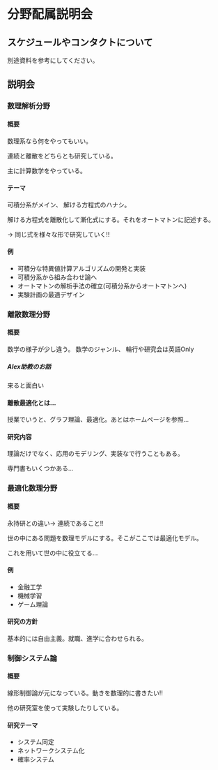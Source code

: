 # 分野配属説明会

## スケジュールやコンタクトについて
別途資料を参考にしてください。

## 説明会
### 数理解析分野
#### 概要
数理系なら何をやってもいい。

連続と離散をどちらとも研究している。

主に計算数学をやっている。

#### テーマ
可積分系がメイン、
解ける方程式のハナシ。

解ける方程式を離散化して漸化式にする。それをオートマトンに記述する。

-> 同じ式を様々な形で研究していく!!

#### 例
- 可積分な特異値計算アルゴリズムの開発と実装
- 可積分系から組み合わせ論へ
- オートマトンの解析手法の確立(可積分系からオートマトンへ)
- 実験計画の最適デザイン

### 離散数理分野
#### 概要
数学の様子が少し違う。
数学のジャンル、
輪行や研究会は英語Only
##### Alex助教のお話
来ると面白い
#### 離散最適化とは...
授業でいうと、グラフ理論、最適化。あとはホームページを参照...

#### 研究内容
理論だけでなく、応用のモデリング、実装なで行うこともある。

専門書もいくつかある...
### 最適化数理分野
#### 概要
永持研との違い-> 連続であること!!

世の中にある問題を数理モデルにする。そこがここでは最適化モデル。

これを用いて世の中に役立てる...
#### 例
- 金融工学
- 機械学習
- ゲーム理論
#### 研究の方針
基本的には自由主義。就職、進学に合わせられる。
### 制御システム論
#### 概要
線形制御論が元になっている。動きを数理的に書きたい!!

他の研究室を使って実験したりしている。
#### 研究テーマ
- システム同定
- ネットワークシステム化
- 確率システム
